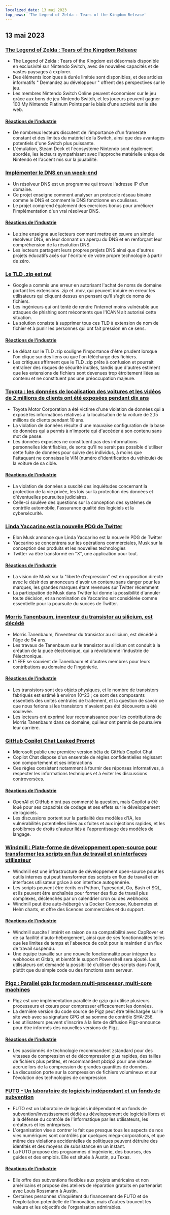 ```yaml
---
localized_date: 13 mai 2023
top_news: 'The Legend of Zelda : Tears of the Kingdom Release'
---
```




## 13 mai 2023

### [The Legend of Zelda : Tears of the Kingdom Release](https://www.zelda.com/tears-of-the-kingdom/)

- The Legend of Zelda : Tears of the Kingdom est désormais disponible en exclusivité sur Nintendo Switch, avec de nouvelles capacités et de vastes paysages à explorer.
- Des éléments iconiques à durée limitée sont disponibles, et des articles informatifs " Demandez au développeur " offrent des perspectives sur le jeu.
- Les membres Nintendo Switch Online peuvent économiser sur le jeu grâce aux bons de jeu Nintendo Switch, et les joueurs peuvent gagner 100 My Nintendo Platinum Points par le biais d'une activité sur le site web.

#### [Réactions de l'industrie](http://news.ycombinator.com/item?id=35912318)

- De nombreux lecteurs discutent de l'importance d'un framerate constant et des limites du matériel de la Switch, ainsi que des avantages potentiels d'une Switch plus puissante.
- L'émulation, Steam Deck et l'écosystème Nintendo sont également abordés, les lecteurs sympathisant avec l'approche matérielle unique de Nintendo et l'accent mis sur la jouabilité.

### [Implémenter le DNS en un week-end](https://implement-dns.wizardzines.com/)

- Un résolveur DNS est un programme qui trouve l'adresse IP d'un domaine.
- Ce projet enseigne comment analyser un protocole réseau binaire comme le DNS et comment le DNS fonctionne en coulisses.
- Le projet comprend également des exercices bonus pour améliorer l'implémentation d'un vrai résolveur DNS.

#### [Réactions de l'industrie](http://news.ycombinator.com/item?id=35916064)

- Le zine enseigne aux lecteurs comment mettre en œuvre un simple résolveur DNS, en leur donnant un aperçu du DNS et en renforçant leur compréhension de la résolution DNS.
- Les lecteurs partagent leurs propres projets DNS ainsi que d'autres projets éducatifs axés sur l'écriture de votre propre technologie à partir de zéro.

### [Le TLD .zip est nul](https://financialstatement.zip/)

- Google a commis une erreur en autorisant l'achat de noms de domaine portant les extensions .zip et .mov, qui peuvent induire en erreur les utilisateurs qui cliquent dessus en pensant qu'il s'agit de noms de fichiers.
- Les ingénieurs qui ont tenté de rendre l'internet moins vulnérable aux attaques de phishing sont mécontents que l'ICANN ait autorisé cette situation.
- La solution consiste à supprimer tous ces TLD à extension de nom de fichier et à punir les personnes qui ont fait pression en ce sens.

#### [Réactions de l'industrie](http://news.ycombinator.com/item?id=35920336)

- Le débat sur le TLD .zip souligne l'importance d'être prudent lorsque l'on clique sur des liens ou que l'on télécharge des fichiers.
- Les critiques affirment que le TLD .zip prête à confusion et pourrait entraîner des risques de sécurité inutiles, tandis que d'autres estiment que les extensions de fichiers sont devenues trop étroitement liées au contenu et ne constituent pas une préoccupation majeure.

### [Toyota : les données de localisation des voitures et les vidéos de 2 millions de clients ont été exposées pendant dix ans](https://www.bleepingcomputer.com/news/security/toyota-car-location-data-of-2-million-customers-exposed-for-ten-years/)

- Toyota Motor Corporation a été victime d'une violation de données qui a exposé les informations relatives à la localisation de la voiture de 2,15 millions de clients pendant 10 ans.
- La violation de données résulte d'une mauvaise configuration de la base de données qui a permis à n'importe qui d'accéder à son contenu sans mot de passe.
- Les données exposées ne constituent pas des informations personnelles identifiables, de sorte qu'il ne serait pas possible d'utiliser cette fuite de données pour suivre des individus, à moins que l'attaquant ne connaisse le VIN (numéro d'identification du véhicule) de la voiture de sa cible.

#### [Réactions de l'industrie](http://news.ycombinator.com/item?id=35919133)

- La violation de données a suscité des inquiétudes concernant la protection de la vie privée, les lois sur la protection des données et d'éventuelles poursuites judiciaires.
- Celle-ci soulève des questions sur la conception des systèmes de contrôle automobile, l'assurance qualité des logiciels et la cybersécurité.

### [Linda Yaccarino est la nouvelle PDG de Twitter](https://twitter.com/elonmusk/status/1657050349608501249)

- Elon Musk annonce que Linda Yaccarino est la nouvelle PDG de Twitter
- Yaccarino se concentrera sur les opérations commerciales, Musk sur la conception des produits et les nouvelles technologies
- Twitter va être transformé en "X", une application pour tout.

#### [Réactions de l'industrie](http://news.ycombinator.com/item?id=35917912)

- La vision de Musk sur la "liberté d'expression" est en opposition directe avec le désir des annonceurs d'avoir un contenu sans danger pour les marques, les grandes marques étant revenues sur Twitter récemment
- La participation de Musk dans Twitter lui donne la possibilité d'annuler toute décision, et sa nomination de Yaccarino est considérée comme essentielle pour la poursuite du succès de Twitter.

### [Morris Tanenbaum, inventeur du transistor au silicium, est décédé](https://spectrum.ieee.org/in-memoriam-may-2023)

- Morris Tanenbaum, l'inventeur du transistor au silicium, est décédé à l'âge de 94 ans.
- Les travaux de Tanenbaum sur le transistor au silicium ont conduit à la création de la puce électronique, qui a révolutionné l'industrie de l'électronique.
- L'IEEE se souvient de Tanenbaum et d'autres membres pour leurs contributions au domaine de l'ingénierie.

#### [Réactions de l'industrie](http://news.ycombinator.com/item?id=35920261)

- Les transistors sont des objets physiques, et le nombre de transistors fabriqués est estimé à environ 10^23 ; ce sont des composants essentiels des unités centrales de traitement, et la question de savoir ce que nous ferions si les transistors n'avaient pas été découverts a été soulevée.
- Les lecteurs ont exprimé leur reconnaissance pour les contributions de Morris Tanenbaum dans ce domaine, qui leur ont permis de poursuivre leur carrière.

### [GitHub Copilot Chat Leaked Prompt](https://twitter.com/marvinvonhagen/status/1657060506371346432)

- Microsoft publie une première version bêta de GitHub Copilot Chat
- Copilot Chat dispose d'un ensemble de règles confidentielles régissant son comportement et ses interactions
- Ces règles consistent notamment à fournir des réponses informatives, à respecter les informations techniques et à éviter les discussions controversées.

#### [Réactions de l'industrie](http://news.ycombinator.com/item?id=35921375)

- OpenAI et GitHub n'ont pas commenté la question, mais Copilot a été loué pour ses capacités de codage et ses effets sur le développement de logiciels.
- Les discussions portent sur la partialité des modèles d'IA, les vulnérabilités potentielles liées aux fuites et aux injections rapides, et les problèmes de droits d'auteur liés à l'apprentissage des modèles de langage.

### [Windmill : Plate-forme de développement open-source pour transformer les scripts en flux de travail et en interfaces utilisateur](https://github.com/windmill-labs/windmill)

- Windmill est une infrastructure de développement open-source pour les outils internes qui peut transformer des scripts en flux de travail et en interfaces utilisateur grâce à son interface autogénérée.
- Les scripts peuvent être écrits en Python, Typescript, Go, Bash et SQL, et ils peuvent être enchaînés pour former des flux de travail plus complexes, déclenchés par un calendrier cron ou des webhooks.
- Windmill peut être auto-hébergé via Docker Compose, Kubernetes et Helm charts, et offre des licences commerciales et du support.

#### [Réactions de l'industrie](http://news.ycombinator.com/item?id=35920082)

- Windmill suscite l'intérêt en raison de sa compatibilité avec CapRover et de sa facilité d'auto-hébergement, ainsi que de ses fonctionnalités telles que les limites de temps et l'absence de coût pour le maintien d'un flux de travail suspendu.
- Une équipe travaille sur une nouvelle fonctionnalité pour intégrer les webhooks et Gitlab, et bientôt le support Powershell sera ajouté. Les utilisateurs ont demandé la possibilité d'utiliser des scripts dans l'outil, plutôt que du simple code ou des fonctions sans serveur.

### [Pigz : Parallel gzip for modern multi-processor, multi-core machines](https://zlib.net/pigz/)

- Pigz est une implémentation parallèle de gzip qui utilise plusieurs processeurs et cœurs pour compresser efficacement les données.
- La dernière version du code source de Pigz peut être téléchargée sur le site web avec sa signature GPG et sa somme de contrôle SHA-256.
- Les utilisateurs peuvent s'inscrire à la liste de diffusion Pigz-announce pour être informés des nouvelles versions de Pigz.

#### [Réactions de l'industrie](http://news.ycombinator.com/item?id=35914447)

- Les passionnés de technologie recommandent zstandard pour des vitesses de compression et de décompression plus rapides, des tailles de fichiers plus petites, et recommandent pbzip2 pour une vitesse accrue lors de la compression de grandes quantités de données.
- La discussion porte sur la compression de fichiers volumineux et sur l'évolution des technologies de compression.

### [FUTO - Un laboratoire de logiciels indépendant et un fonds de subvention](https://futo.org/)

- FUTO est un laboratoire de logiciels indépendant et un fonds de subvention/investissement dédié au développement de logiciels libres et à la défense du contrôle de l'informatique par les utilisateurs, les créateurs et les entreprises.
- L'organisation vise à contrer le fait que presque tous les aspects de nos vies numériques sont contrôlés par quelques méga-corporations, et que même des violations accidentelles de politiques peuvent détruire des identités et des moyens de subsistance en un instant.
- La FUTO propose des programmes d'ingénierie, des bourses, des guides et des emplois. Elle est située à Austin, au Texas.

#### [Réactions de l'industrie](http://news.ycombinator.com/item?id=35911406)

- Elle offre des subventions flexibles aux projets américains et non américains et propose des ateliers de réparation gratuits en partenariat avec Louis Rossmann à Austin.
- Certaines personnes s'inquiètent du financement de FUTO et de l'exploitation potentielle de l'innovation, mais d'autres trouvent les valeurs et les objectifs de l'organisation admirables.

</Steps>
